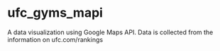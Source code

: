 # ufc_gyms_mapi
A data visualization using Google Maps API. Data is collected from the information on ufc.com/rankings
